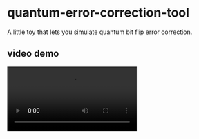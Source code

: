 # quantum-error-correction-tool
A little toy that lets you simulate quantum bit flip error correction.

video demo
---
![](https://github.com/JustinWoodring/quantum-error-correction-tool/raw/main/quantum-error-correction.mov)
